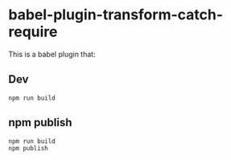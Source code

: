 # babel-plugin-transform-catch-require

This is a babel plugin that:

## Dev

```
npm run build
```

## npm publish

```bash
npm run build
npm publish
```